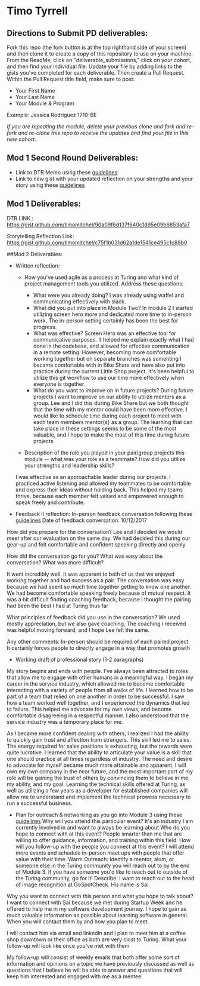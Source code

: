 # Timo Tyrrell

## Directions to Submit PD deliverables:
Fork this repo (the fork button is at the top righthand side of your screen) and then clone it to create a copy of this repository to use on your machine. From the ReadMe, click on "deliverable_submissions," click on your cohort, and then find your individual file. Update your file by adding links to the gists you've completed for each deliverable. Then create a Pull Request. Within the Pull Request title field, make sure to post:

* Your First Name
* Your Last Name
* Your Module & Program

Example: Jessica Rodriguez 1710-BE

*If you are repeating the module, delete your previous clone and fork and re-fork and re-clone this repo to receive the updates and find your file in this new cohort.*

## Mod 1 Second Round Deliverables:
* Link to DTR Memo using these [guidelines](https://github.com/turingschool/career-development-curriculum/blob/master/module_one/dtr_guidelines_memo.md):
* Link to new gist with your updated reflection on your strengths and your story using these [guidelines](https://github.com/turingschool/career-development-curriculum/blob/master/module_one/strengths_storytelling_follow-up.md)

## Mod 1 Deliverables:
DTR LINK : https://gist.github.com/timomitchel/90a09f6d137f640c1d95e09b6853afa7

Storytelling Reflection Link: https://gist.github.com/timomitchel/c75f1b031d62a1de1541ce495c1c88b0

##Mod 2 Deliverables:
* Written reflection:
  * How you've used agile as a process at Turing and what kind of project management tools you utilized. Address these questions:
    * What were you already doing?
    I was already using waffel and communicating effectively with slack.
    * What did you put into place in Module Two?
    In module 2 I started utilizing screen hero more and dedicated more time to in-person work. The in-person setting certainly has been the best for progress. 
    * What was effective?
    Screen Hero was an effective tool for communicative purposes. It helped me explain exactly what I had done in the codebase, and allowed for effective communication in a remote setting. However, becoming more comfortable working together but on separate branches was somehting I became comfortable with in Bike Share and have also put into practice during the current Little Shop project. It's been helpful to utilize this git workflow to use our time more effectively when everyone is together
    * What do you want to improve on in future projects?
    During future projects I want to improve on our ability to utilize mentors as a group. Lee and I did this during Bike Share but we both thought that the time with my mentor could have been more effective. I would like to schedule time during each project to meet with each team members mentor{s} as a group. The learning that can take place in these settings seems to be some of the most valuable, and I hope to make the most of this time during future projects

  * Description of the role you played in your pair/group projects this module -- what was your role as a teammate? How did you utilize your strengths and leadership skills?

  I was effective as an approachable leader during our projects. I practiced active listening and allowed my teammates to be comfortable and express their ideas without holding back. This helped my teams thrive, because each member felt valued and empowered enough to speak freely and contribute. 

* Feedback II reflection: In-person feedback conversation following these [guidelines](https://github.com/turingschool/career-development-curriculum/blob/master/module_two/feedback_conversation_reflection_guidelines.md)
Date of feedback conversation: 
10/12/2017

How did you prepare for the conversation? 
Lee and I decided we would meet after our evaluation on the same day. We had decided this during our gear-up and felt comfortable and confident speaking directly and openly

How did the conversation go for you? What was easy about the conversation? What was more difficult? 

It went incredibly well. It was apparent to both of us that we enjoyed working together and had success as a pair. The conversation was easy because we had spent so much time together getting to know one another. We had become comfortable speaking freely because of mutual respect. It was a bit difficult finding coaching feedback, because I thought the pairing had been the best I had at Turing thus far


What principles of feedback did you use in the conversation? 
We used mostly appreciation, but we also gave coaching. The coaching I received was helpful moving forward, and I hope Lee felt the same.

Any other comments: 
In-person should be required of each paired project. It certainly forces people to directly engage in a way that promotes growth

* Working draft of professional story (1-2 paragraphs)

My story begins and ends with people. I've always been attracted to roles that allow me to engage with other humans in a meaningful way. I began my career in the service industry, which allowed me to become comfortable interacting with a variety of people from all walks of life. I learned how to be part of a team that relied on one another in order to be successful. I saw how a team worked well together, and I experienced the dynamics that led to failure. This helped me advocate for my own views, and become comfortable disagreeing in a respectful manner. I also understood that the service industry was a temporary place for me. 

As I became more confident dealing with others, I realized I had the ability to quickly gain trust and affection from strangers. This skill led me to sales. The energy required for sales positions is exhausting, but the rewards were quite lucrative. I learned that the ability to articulate your value is a skill that one should practice at all times regardless of industry. The need and desire to advocate for myself became much more attainable and apparent. I will own my own company in the near future, and the most important part of my role will be gaining the trust of others by convincing them to believe in me, my ability, and my goal. Learning the technical skills offered at Turing, as well as utilizing a few years as a developer for established companies will allow me to understand and implement the technical prowess necessary to run a successful business. 


* Plan for outreach & networking as you go into Module 3 using these [guidelines](https://github.com/turingschool/career-development-curriculum/blob/master/module_two/outreach_networking_guidelines.md)
Why will you attend this particular event?
It's an industry I am currently involved in and want to always be learning about
Who do you hope to connect with at this event?
People smarter than me that are willing to offer guidance, information, and training within this field.
How will you follow-up with the people you connect at this event?
I will attend more events and schedule in-person meet ups with people that offer value with their time.
Warm Outreach: Identify a mentor, alum, or someone else in the Turing community you will reach out to by the end of Module 3. If you have someone you'd like to reach out to outside of the Turing community, go for it! Describe:
I want to reach out to the head of image recognition at GoSpotCheck. His name is Sai.

Why you want to connect with this person and what you hope to talk about?
I want to connect with Sai because we met during Startup Week and he offered to help me in my software development journey. I hope to gain as much valuable information as possible about learning software in general.
When you will contact them by and how you plan to meet.

I will contact him via email and linkedin and I plan to meet him at a coffee shop downtown or their office as both are very clost to Turing.
What your follow-up will look like once you've met with them

My follow-up will consist of weekly emails that both offer some sort of information and opinions on a topic we have previously discussed as well as questions that I believe he will be able to answer and questions that will keep him interested and engaged with me as a mentee. 
